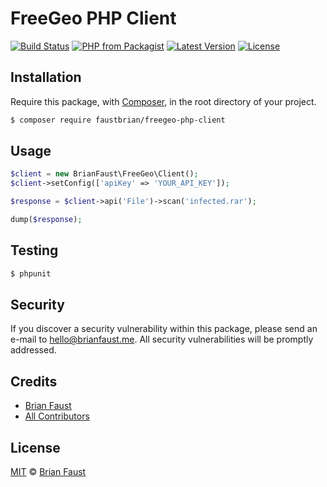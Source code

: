 # FreeGeo PHP Client

[![Build Status](https://img.shields.io/travis/faustbrian/FreeGeo-PHP-Client/master.svg?style=flat-square)](https://travis-ci.org/faustbrian/FreeGeo-PHP-Client)
[![PHP from Packagist](https://img.shields.io/packagist/php-v/faustbrian/freegeo-php-client.svg?style=flat-square)]()
[![Latest Version](https://img.shields.io/github/release/faustbrian/FreeGeo-PHP-Client.svg?style=flat-square)](https://github.com/faustbrian/FreeGeo-PHP-Client/releases)
[![License](https://img.shields.io/packagist/l/faustbrian/FreeGeo-PHP-Client.svg?style=flat-square)](https://packagist.org/packages/faustbrian/FreeGeo-PHP-Client)

## Installation

Require this package, with [Composer](https://getcomposer.org/), in the root directory of your project.

```bash
$ composer require faustbrian/freegeo-php-client
```

## Usage

```php
$client = new BrianFaust\FreeGeo\Client();
$client->setConfig(['apiKey' => 'YOUR_API_KEY']);

$response = $client->api('File')->scan('infected.rar');

dump($response);
```

## Testing

``` bash
$ phpunit
```

## Security

If you discover a security vulnerability within this package, please send an e-mail to hello@brianfaust.me. All security vulnerabilities will be promptly addressed.

## Credits

- [Brian Faust](https://github.com/faustbrian)
- [All Contributors](../../contributors)

## License

[MIT](LICENSE) © [Brian Faust](https://brianfaust.me)
